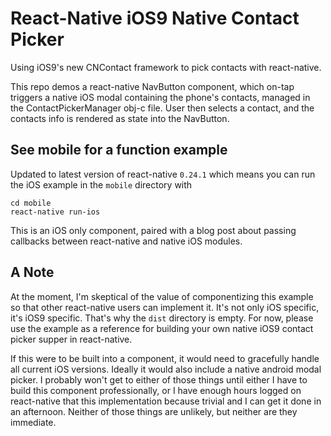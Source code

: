 # React-Native iOS9 Native Contact Picker

Using iOS9's new CNContact framework to pick contacts with react-native.

This repo demos a react-native NavButton component, which on-tap triggers a native iOS modal containing the phone's contacts, managed in the ContactPickerManager obj-c file. User then selects a contact, and the contacts info is rendered as state into the NavButton.

## See mobile for a function example

Updated to latest version of react-native `0.24.1` which means you can run the iOS example in the `mobile` directory with

```
cd mobile
react-native run-ios
```

This is an iOS only component, paired with a blog post about passing callbacks between react-native and native iOS modules.

## A Note

At the moment, I'm skeptical of the value of componentizing this example so that other react-native users can implement it.  It's not only iOS specific, it's iOS9 specific. That's why the `dist` directory is empty. For now, please use the example as a reference for building your own native iOS9 contact picker supper in react-native.

If this were to be built into a component, it would need to gracefully handle all current iOS versions. Ideally it would also include a native android modal picker. I probably won't get to either of those things until either I have to build this component professionally, or I have enough hours logged on react-native that this implementation because trivial and I can get it done in an afternoon. Neither of those things are unlikely, but neither are they immediate.

